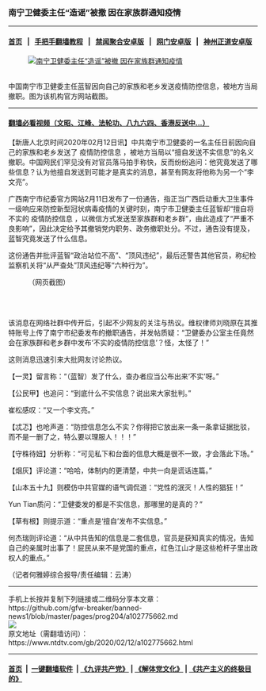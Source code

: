 ### 南宁卫健委主任“造谣”被撤 因在家族群通知疫情
------------------------

#### [首页](https://github.com/gfw-breaker/banned-news1/blob/master/README.md) &nbsp;&nbsp;|&nbsp;&nbsp; [手把手翻墙教程](https://github.com/gfw-breaker/guides/wiki) &nbsp;&nbsp;|&nbsp;&nbsp; [禁闻聚合安卓版](https://github.com/gfw-breaker/bn-android) &nbsp;&nbsp;|&nbsp;&nbsp; [网门安卓版](https://github.com/oGate2/oGate) &nbsp;&nbsp;|&nbsp;&nbsp; [神州正道安卓版](https://github.com/SzzdOgate/update) 



<div><div class="featured_image">
 <a href="https://i.ntdtv.com/assets/uploads/2020/02/95d95b352a198eed2285317f3d28b3fc.jpg" target="_blank">
  <figure>
   <img alt="南宁卫健委主任“造谣”被撤 因在家族群通知疫情" src="https://i.ntdtv.com/assets/uploads/2020/02/95d95b352a198eed2285317f3d28b3fc-800x450.jpg"/>
  </figure><br/>
 </a>
 <span class="caption">
  中国南宁市卫健委主任蓝智因向自己的家族和老乡发送疫情防控信息，被地方当局撤职。图为该机构官方网站截图。
 </span>
</div>
</div><hr/>

#### [翻墙必看视频（文昭、江峰、法轮功、八九六四、香港反送中...）](https://github.com/gfw-breaker/banned-news1/blob/master/pages/link3.md)

<div><div class="post_content" itemprop="articleBody">
 <p>
  【新唐人北京时间2020年02月12日讯】中共南宁市卫健委的一名主任日前因向自己的家族和老乡发送了
  <ok href="https://www.ntdtv.com/gb/疫情防控信息.htm">
   疫情防控信息
  </ok>
  ，被地方当局以“擅自发送不实信息”的名义撤职。中国网民们罕见没有对官员落马拍手称快，反而纷纷追问：他究竟发送了哪些信息？认为他擅自发送到可能才是真实的消息，甚至有网友将他称为另一个“李文亮”。
 </p>
 <p>
  广西南宁市纪委官方网站2月11日发布了一份通告，指正当广西启动重大卫生事件一级响应来防控新型冠状病毒疫情的关键时刻，南宁市卫健委主任蓝智却“擅自将不实的
  <ok href="https://www.ntdtv.com/gb/疫情防控信息.htm">
   疫情防控信息
  </ok>
  ，以微信方式发送至家族群和老乡群”，由此造成了“严重不良影响”，因此决定给予其撤销党内职务、政务撤职处分。不过，通告没有提及，蓝智究竟发送了什么信息。
 </p>
 <p>
  这份通告并批评蓝智“政治站位不高”、“顶风违纪”，最后还警告其他官员，称纪检监察机关将“从严查处”顶风违纪等“六种行为”。
 </p>
 <figure class="wp-caption aligncenter" id="attachment_102775663" style="width: 500px">
  <img alt="" class="size-full wp-image-102775663" src="https://i.ntdtv.com/assets/uploads/2020/02/che-zhi.jpg">
   <br/><figcaption class="wp-caption-text">
    （网页截图）
   </figcaption><br/>
  </img>
 </figure><br/>
 <p>
  该消息在网络社群中传开后，引起不少网友的关注与热议。维权律师刘晓原在其推特账号上传了南宁市纪委发布的撤职通告，并发帖质疑：“卫健委办公室主任竟然会在家族群和老乡群中发布‘不实的疫情防控信息’？怪，太怪了！”
 </p>
 <p>
  这则消息迅速引来大批网友讨论热议。
 </p>
 <p>
  【一灵】留言称：“（蓝智）发了什么，查办者应当公布出来‘不实’呀。”
 </p>
 <p>
  【公民甲】也追问：“到底什么不实信息？说出来大家批判。”
 </p>
 <p>
  崔松感叹：“又一个李文亮。”
 </p>
 <p>
  【忒忑】也呛声道：“防控信息怎么不实？你得把它放出来一条一条拿证据批驳，而不是一删了之，特么要以理服人！！！”
 </p>
 <p>
  【守株待妞】分析称：“可见私下和台面的信息大概是很不一致，才会落此下场。”
 </p>
 <p>
  【烟灰】评论道：“哈哈，体制内的更清楚，中共一向是谎话连篇。”
 </p>
 <p>
  【山本五十九】则模仿中共官媒的语气调侃道：“党性的泯灭！人性的猖狂！”
 </p>
 <p>
  Yun Tian质问：“卫健委发的都是不实信息，那哪里的是真的？”
 </p>
 <p>
  【草有根】则提示道：“重点是‘擅自’发布不实信息。”
 </p>
 <p>
  何杰瑞则评论道：“从中共告知的信息是二套信息，官员是获知真实的情况，告知自己的亲属时出事了！屁民从来不是党国的重点，红色江山才是这些枪杆子里出政权人的重点。”
 </p>
 <p>
  （记者何雅婷综合报导/责任编辑：云涛）
 </p>
 <div class="single_ad">
 </div>
</div>
</div>
<hr/>
手机上长按并复制下列链接或二维码分享本文章：<br/>
https://github.com/gfw-breaker/banned-news1/blob/master/pages/prog204/a102775662.md <br/>
<a href='https://github.com/gfw-breaker/banned-news1/blob/master/pages/prog204/a102775662.md'><img src='https://github.com/gfw-breaker/banned-news1/blob/master/pages/prog204/a102775662.md.png'/></a> <br/>
原文地址（需翻墙访问）：https://www.ntdtv.com/gb/2020/02/12/a102775662.html


------------------------
#### [首页](https://github.com/gfw-breaker/banned-news1/blob/master/README.md) &nbsp;|&nbsp; [一键翻墙软件](https://github.com/gfw-breaker/nogfw/blob/master/README.md) &nbsp;| [《九评共产党》](https://github.com/gfw-breaker/9ping.md/blob/master/README.md#九评之一评共产党是什么) | [《解体党文化》](https://github.com/gfw-breaker/jtdwh.md/blob/master/README.md) | [《共产主义的终极目的》](https://github.com/gfw-breaker/gczydzjmd.md/blob/master/README.md)


<img src='http://gfw-breaker.win/banned-news/pages/prog204/a102775662.md' width='0px' height='0px'/>